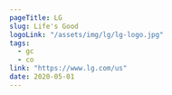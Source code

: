 ```yaml
---
pageTitle: LG
slug: Life's Good
logoLink: "/assets/img/lg/lg-logo.jpg"
tags:
  - gc
  - co
link: "https://www.lg.com/us"
date: 2020-05-01
---
```


